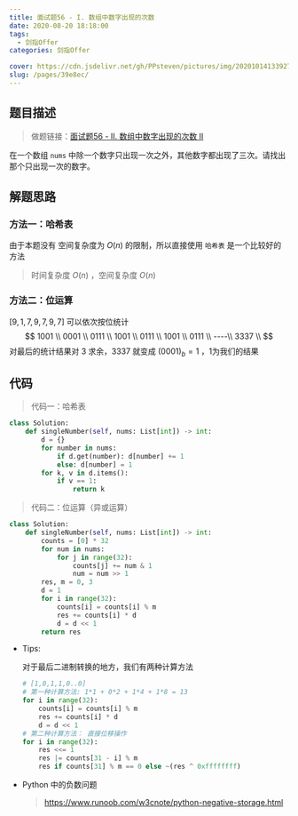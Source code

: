```yaml
---
title: 面试题56 - I. 数组中数字出现的次数
date: 2020-08-20 18:18:00
tags: 
  - 剑指Offer
categories: 剑指Offer

cover: https://cdn.jsdelivr.net/gh/PPsteven/pictures/img/20201014133927.png
slug: /pages/39e8ec/
---
```


## 题目描述

> 做题链接：[面试题56 - II. 数组中数字出现的次数 II](https://leetcode-cn.com/problems/shu-zu-zhong-shu-zi-chu-xian-de-ci-shu-ii-lcof/)

在一个数组 `nums` 中除一个数字只出现一次之外，其他数字都出现了三次。请找出那个只出现一次的数字。

<!--more-->

## 解题思路

### 方法一：哈希表

由于本题没有 空间复杂度为  $O(n)$ 的限制，所以直接使用 `哈希表` 是一个比较好的方法

> 时间复杂度 $O(n)$ ，空间复杂度 $O(n)$

### 方法二：位运算

$[9,1,7,9,7,9,7]$ 可以依次按位统计
$$
1001 \\
0001 \\
0111 \\
1001 \\
0111 \\
1001 \\
0111 \\
----\\
3337 \\
$$
对最后的统计结果对 3 求余，3337 就变成  $(0001)_b=1$  ，1为我们的结果

## 代码

> 代码一：哈希表

```python
class Solution:
    def singleNumber(self, nums: List[int]) -> int:
        d = {}
        for number in nums:
            if d.get(number): d[number] += 1
            else: d[number] = 1
        for k, v in d.items():
            if v == 1:
                return k
```

> 代码二：位运算（异或运算）

```python
class Solution:
    def singleNumber(self, nums: List[int]) -> int:
        counts = [0] * 32
        for num in nums:
            for j in range(32):
                counts[j] += num & 1
                num = num >> 1
        res, m = 0, 3
        d = 1
        for i in range(32):
            counts[i] = counts[i] % m
            res += counts[i] * d
            d = d << 1
        return res 
```

- Tips:

  对于最后二进制转换的地方，我们有两种计算方法

  ```python
  # [1,0,1,1,0..0]
  # 第一种计算方法: 1*1 + 0*2 + 1*4 + 1*8 = 13
  for i in range(32):
  	  counts[i] = counts[i] % m
      res += counts[i] * d
      d = d << 1
  # 第二种计算方法： 直接位移操作
  for i in range(32):
      res <<= 1
      res |= counts[31 - i] % m
      res if counts[31] % m == 0 else ~(res ^ 0xffffffff)
  ```

- Python 中的负数问题

  >  https://www.runoob.com/w3cnote/python-negative-storage.html